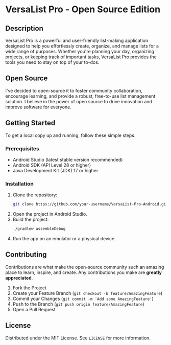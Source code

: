# VersaList Pro - Open Source Edition

## Description
VersaList Pro is a powerful and user-friendly list-making application designed to help you effortlessly create, organize, and manage lists for a wide range of purposes. Whether you're planning your day, organizing projects, or keeping track of important tasks, VersaList Pro provides the tools you need to stay on top of your to-dos.

## Open Source
I've decided to open-source it to foster community collaboration, encourage learning, and provide a robust, free-to-use list management solution. I believe in the power of open source to drive innovation and improve software for everyone.

## Getting Started

To get a local copy up and running, follow these simple steps.

### Prerequisites
- Android Studio (latest stable version recommended)
- Android SDK (API Level 28 or higher)
- Java Development Kit (JDK) 17 or higher

### Installation
1. Clone the repository:
   ```bash
   git clone https://github.com/your-username/VersaList-Pro-Android.git
   ```
2. Open the project in Android Studio.
3. Build the project:
   ```bash
   ./gradlew assembleDebug
   ```
4. Run the app on an emulator or a physical device.

## Contributing

Contributions are what make the open-source community such an amazing place to learn, inspire, and create. Any contributions you make are **greatly appreciated**.

1. Fork the Project
2. Create your Feature Branch (`git checkout -b feature/AmazingFeature`)
3. Commit your Changes (`git commit -m 'Add some AmazingFeature'`)
4. Push to the Branch (`git push origin feature/AmazingFeature`)
5. Open a Pull Request

## License

Distributed under the MIT License. See `LICENSE` for more information.